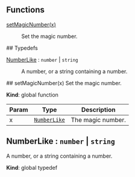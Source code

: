 ## Functions
<dl>
<dt><a href="#setMagicNumber">setMagicNumber(x)</a></dt>
<dd><p>Set the magic number.</p>
</dd>
</dl>
## Typedefs
<dl>
<dt><a href="#NumberLike">NumberLike</a> : <code>number</code> | <code>string</code></dt>
<dd><p>A number, or a string containing a number.</p>
</dd>
</dl>
<a name="setMagicNumber"></a>
## setMagicNumber(x)
Set the magic number.

**Kind**: global function  

| Param | Type | Description |
| --- | --- | --- |
| x | <code>[NumberLike](#NumberLike)</code> | The magic number. |

<a name="NumberLike"></a>
## NumberLike : <code>number</code> \| <code>string</code>
A number, or a string containing a number.

**Kind**: global typedef  
